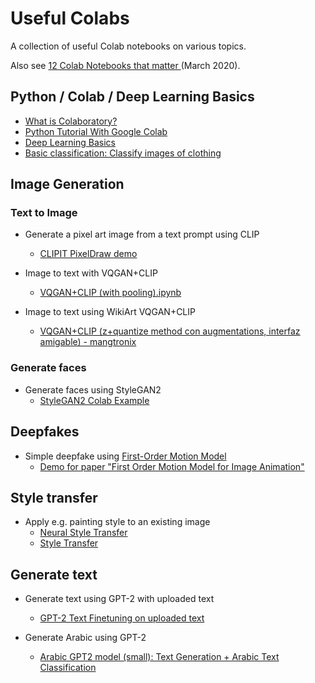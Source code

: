 # Useful Colabs

A collection of useful Colab notebooks on various topics.

Also see [12 Colab Notebooks that matter
](https://towardsdatascience.com/12-colab-notebooks-that-matter-e14ce1e3bdd0) (March 2020).

## Python / Colab / Deep Learning Basics
- [What is Colaboratory?](https://colab.research.google.com/notebooks/intro.ipynb)
- [Python Tutorial With Google Colab](https://colab.research.google.com/drive/1sLkLW3H3PbSC1kyeNNt5WpQivcYqBg69?usp=sharing)
- [Deep Learning Basics](https://colab.research.google.com/github/lexfridman/mit-deep-learning/blob/master/tutorial_deep_learning_basics/deep_learning_basics.ipynb)
- [Basic classification: Classify images of clothing](https://colab.research.google.com/github/tensorflow/docs/blob/master/site/en/tutorials/keras/classification.ipynb)

## Image Generation

### Text to Image

- Generate a pixel art image from a text prompt using CLIP
  - [CLIPIT PixelDraw demo](https://colab.research.google.com/drive/1uya2CzekydPASALHtgrwxOekBMlaWGON?usp=sharing)

- Image to text with VQGAN+CLIP
  - [VQGAN+CLIP (with pooling).ipynb](https://colab.research.google.com/drive/1ZAus_gn2RhTZWzOWUpPERNC0Q8OhZRTZ)

- Image to text using WikiArt VQGAN+CLIP
  - [VQGAN+CLIP (z+quantize method con augmentations, interfaz amigable) - mangtronix](https://colab.research.google.com/drive/1kUVn_pkm83nCWFNAQxNzSS9glxHkZi1Z?usp=sharing)


### Generate faces

- Generate faces using StyleGAN2
  - [StyleGAN2 Colab Example](https://colab.research.google.com/gist/mangtronix/e19e0c4025fb20e26b7f83990780f0a0/stylegan2-google-colab-example.ipynb)



## Deepfakes

- Simple deepfake using [First-Order Motion Model](https://github.com/AliaksandrSiarohin/first-order-model)
  - [Demo for paper "First Order Motion Model for Image Animation"](https://colab.research.google.com/github/AliaksandrSiarohin/first-order-model/blob/master/demo.ipynb)

## Style transfer
- Apply e.g. painting style to an existing image
  - [Neural Style Transfer](https://colab.research.google.com/github/tensorflow/docs/blob/master/site/en/tutorials/generative/style_transfer.ipynb)
  - [Style Transfer](https://colab.research.google.com/drive/1IUxkw3mN1YSk5Do_CWieGGwmpkw4R8wH?usp=sharing)

## Generate text

- Generate text using GPT-2 with uploaded text
  - [GPT-2 Text Finetuning on uploaded text](https://colab.research.google.com/drive/1uKXS6a9q5qrcU3UdSRpCjYnKHbC-N4pb?usp=sharing)

- Generate Arabic using GPT-2
  - [Arabic GPT2 model (small): Text Generation  + Arabic Text Classification](https://colab.research.google.com/drive/1posUGU3Qgqq1zAqKJ5tmWXmh8vnNXUiH?usp=sharing)
